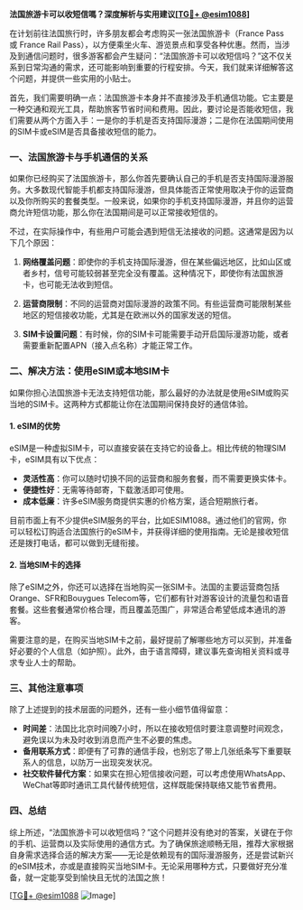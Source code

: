 **法国旅游卡可以收短信嗎？深度解析与实用建议[[TG💪+ @esim1088](https://t.me/s/esim1088)]**

在计划前往法国旅行时，许多朋友都会考虑购买一张法国旅游卡（France Pass 或 France Rail Pass），以方便乘坐火车、游览景点和享受各种优惠。然而，当涉及到通信问题时，很多游客都会产生疑问：“法国旅游卡可以收短信吗？”这不仅关系到日常沟通的需求，还可能影响到重要的行程安排。今天，我们就来详细解答这个问题，并提供一些实用的小贴士。

首先，我们需要明确一点：法国旅游卡本身并不直接涉及手机通信功能。它主要是一种交通和观光工具，帮助旅客节省时间和费用。因此，要讨论是否能收短信，我们需要从两个方面入手：一是你的手机是否支持国际漫游；二是你在法国期间使用的SIM卡或eSIM是否具备接收短信的能力。

### 一、法国旅游卡与手机通信的关系

如果你已经购买了法国旅游卡，那么你首先要确认自己的手机是否支持国际漫游服务。大多数现代智能手机都支持国际漫游，但具体能否正常使用取决于你的运营商以及你所购买的套餐类型。一般来说，如果你的手机支持国际漫游，并且你的运营商允许短信功能，那么你在法国期间是可以正常接收短信的。

不过，在实际操作中，有些用户可能会遇到短信无法接收的问题。这通常是因为以下几个原因：

1. **网络覆盖问题**：即使你的手机支持国际漫游，但在某些偏远地区，比如山区或者乡村，信号可能较弱甚至完全没有覆盖。这种情况下，即使你有法国旅游卡，也可能无法收到短信。
   
2. **运营商限制**：不同的运营商对国际漫游的政策不同。有些运营商可能限制某些地区的短信接收功能，尤其是在欧洲以外的国家发送的短信。

3. **SIM卡设置问题**：有时候，你的SIM卡可能需要手动开启国际漫游功能，或者需要重新配置APN（接入点名称）才能正常工作。

### 二、解决方法：使用eSIM或本地SIM卡

如果你担心法国旅游卡无法支持短信功能，那么最好的办法就是使用eSIM或购买当地的SIM卡。这两种方式都能让你在法国期间保持良好的通信体验。

#### 1. eSIM的优势

eSIM是一种虚拟SIM卡，可以直接安装在支持它的设备上。相比传统的物理SIM卡，eSIM具有以下优点：

- **灵活性高**：你可以随时切换不同的运营商和服务套餐，而不需要更换实体卡。
- **便捷性好**：无需等待邮寄，下载激活即可使用。
- **成本低廉**：许多eSIM服务商提供实惠的价格方案，适合短期旅行者。

目前市面上有不少提供eSIM服务的平台，比如ESIM1088。通过他们的官网，你可以轻松订购适合法国旅行的eSIM卡，并获得详细的使用指南。无论是接收短信还是拨打电话，都可以做到无缝衔接。

#### 2. 当地SIM卡的选择

除了eSIM之外，你还可以选择在当地购买一张SIM卡。法国的主要运营商包括Orange、SFR和Bouygues Telecom等，它们都有针对游客设计的流量包和语音套餐。这些套餐通常价格合理，而且覆盖范围广，非常适合希望低成本通讯的游客。

需要注意的是，在购买当地SIM卡之前，最好提前了解哪些地方可以买到，并准备好必要的个人信息（如护照）。此外，由于语言障碍，建议事先查询相关资料或寻求专业人士的帮助。

### 三、其他注意事项

除了上述提到的技术层面的问题外，还有一些小细节值得留意：

- **时间差**：法国比北京时间晚7小时，所以在接收短信时要注意调整时间观念，避免误以为未及时收到消息而产生不必要的焦虑。
- **备用联系方式**：即便有了可靠的通信手段，也别忘了带上几张纸条写下重要联系人的信息，以防万一出现突发状况。
- **社交软件替代方案**：如果实在担心短信接收问题，可以考虑使用WhatsApp、WeChat等即时通讯工具代替传统短信，这样既能保持联络又能节省费用。

### 四、总结

综上所述，“法国旅游卡可以收短信吗？”这个问题并没有绝对的答案，关键在于你的手机、运营商以及实际使用的通信方式。为了确保旅途顺畅无阻，推荐大家根据自身需求选择合适的解决方案——无论是依赖现有的国际漫游服务，还是尝试新兴的eSIM技术，亦或是直接购买当地SIM卡。无论采用哪种方式，只要做好充分准备，就一定能享受到愉快且无忧的法国之旅！

[[TG💪+ @esim1088](https://t.me/s/esim1088) ![Image](https://i.postimg.cc/4NQfJmqS/Snipaste-2025-05-13-00-14-12.png)]